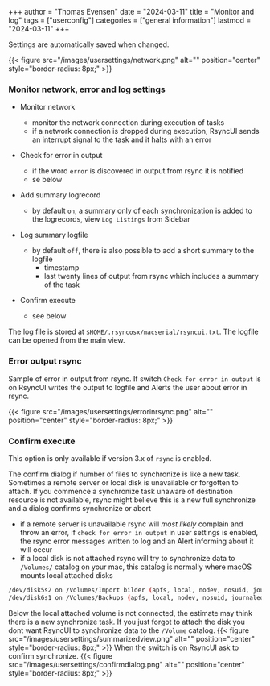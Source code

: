 +++
author = "Thomas Evensen"
date = "2024-03-11"
title =  "Monitor and log"
tags = ["userconfig"]
categories = ["general information"]
lastmod = "2024-03-11"
+++

Settings are automatically saved when changed.

{{< figure src="/images/usersettings/network.png" alt="" position="center" style="border-radius: 8px;" >}}

### Monitor network, error and log settings

- Monitor network
    - monitor the network connection during execution of tasks
    - if a network connection is dropped during execution, RsyncUI sends an interrupt signal to the task and it halts with an error
- Check for error in output
    - if the word `error` is discovered in output from rsync it is notified
    - se below
- Add summary logrecord
    - by default `on`, a summary only of each synchronization is added to the logrecords, view `Log Listings` from Sidebar 
- Log summary logfile
    - by default `off`, there is also possible to add a short summary to the logfile
        - timestamp
        - last twenty lines of output from rsync which includes a summary of the task
        

- Confirm execute
    - see below
    
The log file is stored at `$HOME/.rsyncosx/macserial/rsyncui.txt`. The logfile can be opened from the main view.

### Error output rsync

Sample of error in output from rsync. If switch `Check for error in output` is on RsyncUI writes the output to logfile and Alerts the user about error in rsync.

{{< figure src="/images/usersettings/errorinrsync.png" alt="" position="center" style="border-radius: 8px;" >}}

### Confirm execute

This option is only available if version 3.x of `rsync` is enabled.

The confirm dialog if number of files to synchronize is like a new task. Sometimes a remote server or local disk is unavailable or forgotten to attach. If you commence a synchronize task unaware of destination resource is not available, rsync might believe this is a new full synchronize and a dialog confirms synchronize or abort
- if a remote server is unavailable rsync will *most likely* complain and throw an error, if `check for error in output` in user settings is enabled, the rsync error messages written to log and an Alert informing about it will occur
- if a local disk is not attached rsync will try to synchronize data to `/Volumes/` catalog on your mac, this catalog is normally where macOS mounts local attached disks
```bash
/dev/disk5s2 on /Volumes/Import bilder (apfs, local, nodev, nosuid, journaled, noowners)
/dev/disk6s1 on /Volumes/Backups (apfs, local, nodev, nosuid, journaled, noowners)
```
Below the local attached volume is not connected, the estimate may think there is a new synchronize task. If you just forgot to attach the disk you dont want RsyncUI to synchronize data to the `/Volume` catalog. 
{{< figure src="/images/usersettings/summarizedview.png" alt="" position="center" style="border-radius: 8px;" >}}
When the switch is on RsyncUI ask to confirm synchronize. 
{{< figure src="/images/usersettings/confirmdialog.png" alt="" position="center" style="border-radius: 8px;" >}}

